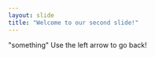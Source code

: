 ```yaml
---
layout: slide
title: "Welcome to our second slide!"
---
```

"something"
Use the left arrow to go back!
